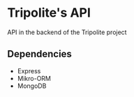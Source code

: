 Tripolite's API
=================

API in the backend of the Tripolite project

## Dependencies

- Express
- Mikro-ORM
- MongoDB

